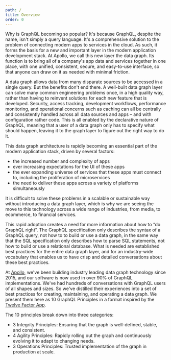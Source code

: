 ```yaml
---
path: /
title: Overview
order: 0
---
```


Why is GraphQL becoming so popular? It's because GraphQL, despite the name, isn't simply a query language. It's a comprehensive solution to the problem of connecting modern apps to services in the cloud. As such, it forms the basis for a new and important layer in the modern application development stack. At Apollo, we call this new layer the data graph. Its function is to bring all of a company's app data and services together in one place, with one unified, consistent, secure, and easy-to-use interface, so that anyone can draw on it as needed with minimal friction.

A data graph allows data from many disparate sources to be accessed in a single query. But the benefits don't end there. A well-built data graph layer can solve many common engineering problems once, in a high quality way, rather than having to reinvent solutions for each new feature that is developed. Security, access tracking, development workflows, performance monitoring, and operational concerns such as caching can all be centrally and consistently handled across all data sources and apps – and with configuration rather code. This is all enabled by the declarative nature of GraphQL, meaning that a user of a data graph only has to specify what should happen, leaving it to the graph layer to figure out the right way to do it.

This data graph architecture is rapidly becoming an essential part of the modern application stack, driven by several factors:

* the increased number and complexity of apps
* ever increasing expectations for the UI of these apps
* the ever expanding universe of services that these apps must connect to, including the proliferation of microservices
* the need to deliver these apps across a variety of platforms simultaneously 

It is difficult to solve these problems in a scalable or sustainable way without introducing a data graph layer, which is why we are seeing the move to this technology across a wide range of industries, from media, to ecommerce, to financial services.

This rapid adoption creates a need for more information about how to “do GraphQL right”. The GraphQL specification only describes the syntax of a GraphQL query, not how to to build or use a data graph, in the same way that the SQL specification only describes how to parse SQL statements, not how to build or use a relational database. What is needed are established best practices for the entire data graph layer, and for an industry-wide vocabulary that enables us to have crisp and detailed conversations about these best practices. 

At [Apollo](https://apollographql.com), we've been building industry leading data graph technology since 2015, and our software is now used in over 90% of GraphQL implementations. We've had hundreds of conversations with GraphQL users of all shapes and sizes. So we've distilled their experiences into a set of best practices for creating, maintaining, and operating a data graph. We present them here as 10 GraphQL Principles in a format inspired by the [Twelve Factor App](https://12factor.net).

The 10 principles break down into three categories:

* 3 Integrity Principles: Ensuring that the graph is well-defined, stable, and consistent.
* 4 Agility Principles: Rapidly rolling out the graph and continuously evolving it to adapt to changing needs.
* 3 Operations Principles: Trusted implementation of the graph in production at scale.
